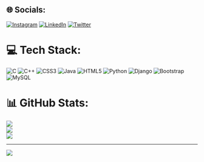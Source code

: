 
## 🌐 Socials:
[![Instagram](https://img.shields.io/badge/Instagram-%23E4405F.svg?logo=Instagram&logoColor=white)](https://instagram.com/_itz_vishwa) [![LinkedIn](https://img.shields.io/badge/LinkedIn-%230077B5.svg?logo=linkedin&logoColor=white)](https://linkedin.com/in/vishwajith-a-j-rao-4414aa218) [![Twitter](https://img.shields.io/badge/Twitter-%231DA1F2.svg?logo=Twitter&logoColor=white)](https://twitter.com/VishwaAJRao1) 

# 💻 Tech Stack:
![C](https://img.shields.io/badge/c-%2300599C.svg?style=for-the-badge&logo=c&logoColor=white) ![C++](https://img.shields.io/badge/c++-%2300599C.svg?style=for-the-badge&logo=c%2B%2B&logoColor=white) ![CSS3](https://img.shields.io/badge/css3-%231572B6.svg?style=for-the-badge&logo=css3&logoColor=white) ![Java](https://img.shields.io/badge/java-%23ED8B00.svg?style=for-the-badge&logo=java&logoColor=white) ![HTML5](https://img.shields.io/badge/html5-%23E34F26.svg?style=for-the-badge&logo=html5&logoColor=white) ![Python](https://img.shields.io/badge/python-3670A0?style=for-the-badge&logo=python&logoColor=ffdd54) ![Django](https://img.shields.io/badge/django-%23092E20.svg?style=for-the-badge&logo=django&logoColor=white) ![Bootstrap](https://img.shields.io/badge/bootstrap-%23563D7C.svg?style=for-the-badge&logo=bootstrap&logoColor=white) ![MySQL](https://img.shields.io/badge/mysql-%2300f.svg?style=for-the-badge&logo=mysql&logoColor=white)
# 📊 GitHub Stats:
![](https://github-readme-stats.vercel.app/api?username=Vishwa-A-J-Rao&theme=dark&hide_border=false&include_all_commits=false&count_private=false)<br/>
![](https://github-readme-streak-stats.herokuapp.com/?user=Vishwa-A-J-Rao&theme=dark&hide_border=false)<br/>
![](https://github-readme-stats.vercel.app/api/top-langs/?username=Vishwa-A-J-Rao&theme=dark&hide_border=false&include_all_commits=false&count_private=false&layout=compact)

---
[![](https://visitcount.itsvg.in/api?id=Vishwa-A-J-Rao&icon=0&color=0)](https://visitcount.itsvg.in)
